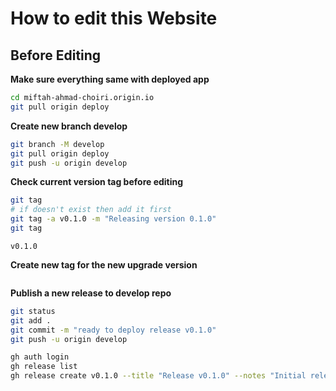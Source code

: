 # How to edit this Website

## Before Editing
**Make sure everything same with deployed app**
```bash
cd miftah-ahmad-choiri.origin.io
git pull origin deploy
```
**Create new branch develop**
```bash
git branch -M develop
git pull origin deploy
git push -u origin develop
```
**Check current version tag before editing**
```bash
git tag
# if doesn't exist then add it first
git tag -a v0.1.0 -m "Releasing version 0.1.0"
git tag
```
```text
v0.1.0
```
**Create new tag for the new upgrade version**
```bash

```




**Publish a new release to develop repo**
```bash
git status
git add .
git commit -m "ready to deploy release v0.1.0"
git push -u origin develop

gh auth login
gh release list
gh release create v0.1.0 --title "Release v0.1.0" --notes "Initial release notes."
```